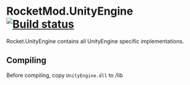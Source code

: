 # RocketMod.UnityEngine [![Build status](https://ci.appveyor.com/api/projects/status/aprg0tagb5t4m6dc/branch/rework?svg=true)](https://ci.appveyor.com/project/RocketMod/rocket/branch/rework)
Rocket.UnityEngine contains all UnityEngine specific implementations.

## Compiling
Before compiling, copy `UnityEngine.dll` to /lib
